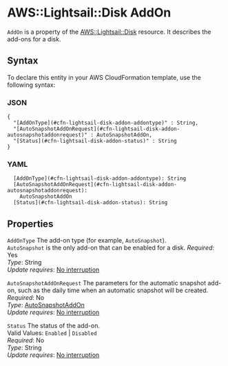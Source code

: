 # AWS::Lightsail::Disk AddOn<a name="aws-properties-lightsail-disk-addon"></a>

`AddOn` is a property of the [AWS::Lightsail::Disk](https://docs.aws.amazon.com/AWSCloudFormation/latest/UserGuide/aws-resource-lightsail-disk.html) resource\. It describes the add\-ons for a disk\.

## Syntax<a name="aws-properties-lightsail-disk-addon-syntax"></a>

To declare this entity in your AWS CloudFormation template, use the following syntax:

### JSON<a name="aws-properties-lightsail-disk-addon-syntax.json"></a>

```
{
  "[AddOnType](#cfn-lightsail-disk-addon-addontype)" : String,
  "[AutoSnapshotAddOnRequest](#cfn-lightsail-disk-addon-autosnapshotaddonrequest)" : AutoSnapshotAddOn,
  "[Status](#cfn-lightsail-disk-addon-status)" : String
}
```

### YAML<a name="aws-properties-lightsail-disk-addon-syntax.yaml"></a>

```
  [AddOnType](#cfn-lightsail-disk-addon-addontype): String
  [AutoSnapshotAddOnRequest](#cfn-lightsail-disk-addon-autosnapshotaddonrequest): 
    AutoSnapshotAddOn
  [Status](#cfn-lightsail-disk-addon-status): String
```

## Properties<a name="aws-properties-lightsail-disk-addon-properties"></a>

`AddOnType`  <a name="cfn-lightsail-disk-addon-addontype"></a>
The add\-on type \(for example, `AutoSnapshot`\)\.  
`AutoSnapshot` is the only add\-on that can be enabled for a disk\.
*Required*: Yes  
*Type*: String  
*Update requires*: [No interruption](https://docs.aws.amazon.com/AWSCloudFormation/latest/UserGuide/using-cfn-updating-stacks-update-behaviors.html#update-no-interrupt)

`AutoSnapshotAddOnRequest`  <a name="cfn-lightsail-disk-addon-autosnapshotaddonrequest"></a>
The parameters for the automatic snapshot add\-on, such as the daily time when an automatic snapshot will be created\.  
*Required*: No  
*Type*: [AutoSnapshotAddOn](aws-properties-lightsail-disk-autosnapshotaddon.md)  
*Update requires*: [No interruption](https://docs.aws.amazon.com/AWSCloudFormation/latest/UserGuide/using-cfn-updating-stacks-update-behaviors.html#update-no-interrupt)

`Status`  <a name="cfn-lightsail-disk-addon-status"></a>
The status of the add\-on\.  
Valid Values: `Enabled` \| `Disabled`  
*Required*: No  
*Type*: String  
*Update requires*: [No interruption](https://docs.aws.amazon.com/AWSCloudFormation/latest/UserGuide/using-cfn-updating-stacks-update-behaviors.html#update-no-interrupt)